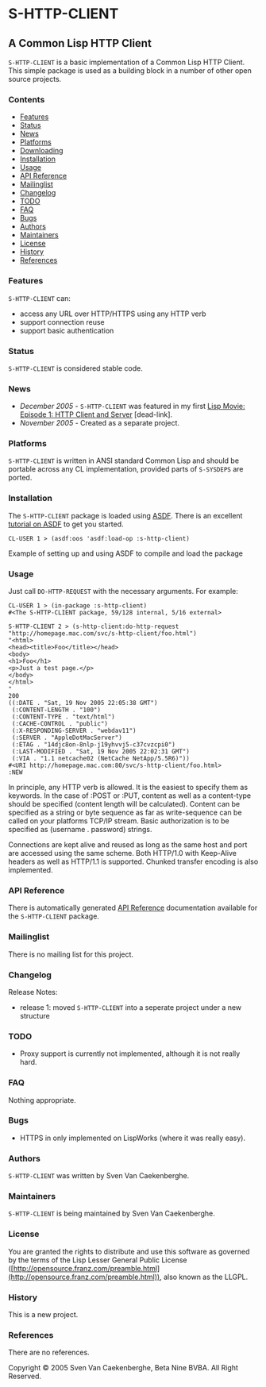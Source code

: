 # S-HTTP-CLIENT

## A Common Lisp HTTP Client

`S-HTTP-CLIENT` is a
basic implementation of a Common Lisp HTTP Client. This simple package
is used as a building block in a number of other open source projects.

### Contents

-   [Features](#features)
-   [Status](#status)
-   [News](#news)
-   [Platforms](#platforms)
-   [Downloading](#downloading)
-   [Installation](#installation)
-   [Usage](#usage)
-   [API Reference](#api)
-   [Mailinglist](#mailinglist)
-   [Changelog](#changelog)
-   [TODO](#tod)
-   [FAQ](#faq)
-   [Bugs](#bugs)
-   [Authors](#authors)
-   [Maintainers](#maintainers)
-   [License](#license)
-   [History](#history)
-   [References](#references)

### Features

`S-HTTP-CLIENT` can:

-   access any URL over HTTP/HTTPS using any HTTP verb
-   support connection reuse
-   support basic authentication

### Status

`S-HTTP-CLIENT` is considered stable code.

### News

-   *December 2005* - `S-HTTP-CLIENT` was featured in my first [Lisp
    Movie: Episode 1: HTTP Client and
    Server](http://homepage.mac.com/svc/LispMovies/index.html) [dead-link].
-   *November 2005* - Created as a separate project.

### Platforms

`S-HTTP-CLIENT` is written in ANSI standard Common Lisp and should be
portable across any CL implementation, provided parts of `S-SYSDEPS` are
ported.

### Installation

The `S-HTTP-CLIENT` package is loaded using
[ASDF](http://www.cliki.net/asdf). There is an excellent [tutorial on
ASDF](http://constantly.at/lisp/asdf/) to get you started.

    CL-USER 1 > (asdf:oos 'asdf:load-op :s-http-client)

Example of setting up and using ASDF to compile and load the package

### Usage

Just call `DO-HTTP-REQUEST` with the necessary arguments. For example:

    CL-USER 1 > (in-package :s-http-client)
    #<The S-HTTP-CLIENT package, 59/128 internal, 5/16 external>

    S-HTTP-CLIENT 2 > (s-http-client:do-http-request "http://homepage.mac.com/svc/s-http-client/foo.html")
    "<html>
    <head><title>Foo</title></head>
    <body>
    <h1>Foo</h1>
    <p>Just a test page.</p>
    </body>
    </html>
    "
    200
    ((:DATE . "Sat, 19 Nov 2005 22:05:38 GMT") 
     (:CONTENT-LENGTH . "100") 
     (:CONTENT-TYPE . "text/html") 
     (:CACHE-CONTROL . "public") 
     (:X-RESPONDING-SERVER . "webdav11") 
     (:SERVER . "AppleDotMacServer") 
     (:ETAG . "14djc8on-8nlp-j19yhvvj5-c37cvzcpi0") 
     (:LAST-MODIFIED . "Sat, 19 Nov 2005 22:02:31 GMT") 
     (:VIA . "1.1 netcache02 (NetCache NetApp/5.5R6)"))
    #<URI http://homepage.mac.com:80/svc/s-http-client/foo.html>
    :NEW

In principle, any HTTP verb is allowed. It is the easiest to specify
them as keywords. In the case of :POST or :PUT, content as well as a
content-type should be specified (content length will be calculated).
Content can be specified as a string or byte sequence as far as
write-sequence can be called on your platforms TCP/IP stream. Basic
authorization is to be specified as (username . password) strings.

Connections are kept alive and reused as long as the same host and port
are accessed using the same scheme. Both HTTP/1.0 with Keep-Alive
headers as well as HTTP/1.1 is supported. Chunked transfer encoding is
also implemented.

### API Reference

There is automatically generated [API Reference](API.html) documentation
available for the `S-HTTP-CLIENT` package.

### Mailinglist

There is no mailing list for this project.

### Changelog

Release Notes:

-   release 1: moved `S-HTTP-CLIENT` into a seperate project under a new
    structure

### TODO

-   Proxy support is currently not implemented, although it is not
    really hard.

### FAQ

Nothing appropriate.

### Bugs

-   HTTPS in only implemented on LispWorks (where it was really easy).

### Authors

`S-HTTP-CLIENT` was written by Sven Van
Caekenberghe.

### Maintainers

`S-HTTP-CLIENT` is being maintained by Sven Van
Caekenberghe.

### License

You are granted the rights to distribute and use this software as
governed by the terms of the Lisp Lesser General Public License
([http://opensource.franz.com/preamble.html](http://opensource.franz.com/preamble.html)),
also known as the LLGPL.

### History

This is a new project.

### References

There are no references.

Copyright © 2005 Sven Van Caekenberghe, Beta Nine BVBA. All Right
Reserved.